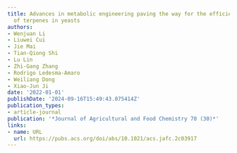 ```yaml
---
title: Advances in metabolic engineering paving the way for the efficient biosynthesis
  of terpenes in yeasts
authors:
- Wenjuan Li
- Liuwei Cui
- Jie Mai
- Tian-Qiong Shi
- Lu Lin
- Zhi-Gang Zhang
- Rodrigo Ledesma-Amaro
- Weiliang Dong
- Xiao-Jun Ji
date: '2022-01-01'
publishDate: '2024-09-16T15:49:43.075414Z'
publication_types:
- article-journal
publication: '*Journal of Agricultural and Food Chemistry 70 (30)*'
links:
- name: URL
  url: https://pubs.acs.org/doi/abs/10.1021/acs.jafc.2c03917
---
```

